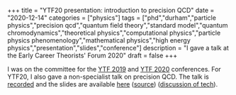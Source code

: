 +++
title = "YTF20 presentation: introduction to precision QCD"
date = "2020-12-14"
categories = ["physics"]
tags = ["phd","durham","particle physics","precision qcd","quantum field theory","standard model","quantum chromodynamics","theoretical physics","computational physics","particle physics phenomenology","mathematical physics","high energy physics","presentation","slides","conference"]
description = "I gave a talk at the Early Career Theorists' Forum 2020"
draft = false
+++

I was on the committee for the [YTF 2019](https://conference.ippp.dur.ac.uk/event/825/timetable/?view=standard) and [YTF 2020](https://conference.ippp.dur.ac.uk/event/937/timetable/?view=standard) conferences.
For YTF20, I also gave a non-specialist talk on precision QCD.
The talk is [recorded](https://conference.ippp.dur.ac.uk/event/937/contributions/5039/attachments/4088/4823/RyanMoodieYTF20.mp4) and the slides are available [here](https://eidoom.gitlab.io/ytf20) ([source](https://gitlab.com/eidoom/ytf20)) ([discussion of tech](https://computing-blog.netlify.app/post/reveal/)).
